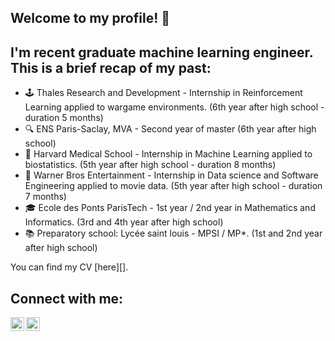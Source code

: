 ## Welcome to my profile! 👋 

## I'm recent graduate machine learning engineer. This is a brief recap of my past:
- 🕹️ Thales Research and Development - Internship in Reinforcement Learning applied to wargame environments. (6th year after high school - duration 5 months)
- 🔍 ENS Paris-Saclay, MVA - Second year of master (6th year after high school)
- 🔬 Harvard Medical School - Internship in Machine Learning applied to biostatistics. (5th year after high school - duration 8 months)
- 🎥 Warner Bros Entertainment - Internship in Data science and Software Engineering applied to movie data. (5th year after high school - duration 7 months)
- 🎓 Ecole des Ponts ParisTech - 1st year / 2nd year in Mathematics and Informatics. (3rd and 4th year after high school)
- 📚 Preparatory school: Lycée saint louis - MPSI / MP*. (1st and 2nd year after high school)

You can find my CV [here][].

## Connect with me:

[<img align="left" width="22px" src="https://upload.wikimedia.org/wikipedia/commons/e/e9/Linkedin_icon.svg" />][LinkedIn]
[<img align="left" width="22px" src="https://upload.wikimedia.org/wikipedia/commons/thumb/c/c7/Google_Scholar_logo.svg/512px-Google_Scholar_logo.svg.png" />][GoogleScolar]

<br />
<br />

[CV]: https://drive.google.com/file/d/1qtkKtlYmI1bdCDYlAkX_-uVMYGFUTh08/view?usp=sharing
[LinkedIn]: https://www.linkedin.com/in/samueldiai/
[GoogleScolar]: https://scholar.google.com/citations?user=gqZ5aCMAAAAJ&hl=en
